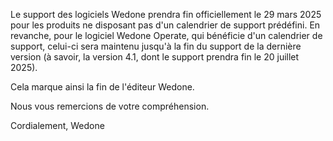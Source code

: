 Le support des logiciels Wedone prendra fin officiellement le 29 mars 2025 pour les produits ne disposant pas d'un calendrier de support prédéfini. En revanche, pour le logiciel Wedone Operate, qui bénéficie d'un calendrier de support, celui-ci sera maintenu jusqu'à la fin du support de la dernière version (à savoir, la version 4.1, dont le support prendra fin le 20 juillet 2025).

Cela marque ainsi la fin de l'éditeur Wedone.

Nous vous remercions de votre compréhension.

Cordialement,
Wedone
